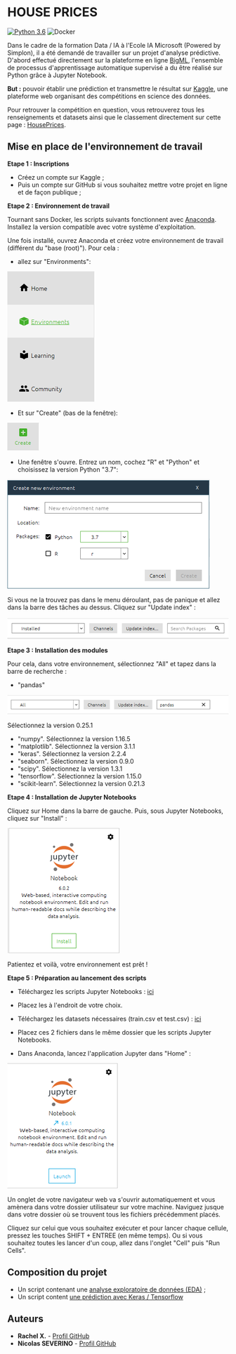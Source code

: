 # HOUSE PRICES
[![Python 3.6](https://img.shields.io/badge/python-3.6-blue.svg)](https://www.python.org/downloads/release/python-360/)
![Docker](https://img.shields.io/badge/docker-no-yellowgreen.svg)

Dans le cadre de la formation Data / IA à l'Ecole IA Microsoft (Powered by Simplon), il a été demandé de travailler sur un projet d'analyse prédictive.
D'abord effectué directement sur la plateforme en ligne [BigML](https://bigml.com/), l'ensemble de processus d'apprentissage automatique supervisé a du être réalisé sur Python grâce à Jupyter Notebook.

**But :** pouvoir établir une prédiction et transmettre le résultat sur [Kaggle](https://www.kaggle.com/), une plateforme web organisant des compétitions en science des données.

Pour retrouver la compétition en question, vous retrouverez tous les renseignements et datasets ainsi que le classement directement sur cette page : [HousePrices](https://www.kaggle.com/c/house-prices-advanced-regression-techniques/overview).

## Mise en place de l'environnement de travail

**Etape 1 : Inscriptions**

* Créez un compte sur Kaggle ;
* Puis un compte sur GitHub si vous souhaitez mettre votre projet en ligne et de façon publique ;

**Etape 2 : Environnement de travail**

Tournant sans Docker, les scripts suivants fonctionnent avec [Anaconda](https://www.anaconda.com/distribution/#download-section). Installez la version compatible avec votre système d'exploitation.

Une fois installé, ouvrez Anaconda et créez votre environnement de travail (différent du "base (root)"). Pour cela :
- allez sur "Environments": 

![](env1.png)

- Et sur "Create" (bas de la fenêtre):

![](env2.png)

- Une fenêtre s'ouvre. Entrez un nom, cochez "R" et "Python" et choisissez la version Python "3.7":

![](env3.png)

Si vous ne la trouvez pas dans le menu déroulant, pas de panique et allez dans la barre des tâches au dessus. Cliquez sur "Update index" :

![](env4.png)

**Etape 3 : Installation des modules**

Pour cela, dans votre environnement, sélectionnez "All" et tapez dans la barre de recherche :

* "pandas"

![](env5.png)

Sélectionnez la version 0.25.1

* "numpy". Sélectionnez la version 1.16.5
* "matplotlib". Sélectionnez la version 3.1.1
* "keras". Sélectionnez la version 2.2.4
* "seaborn". Sélectionnez la version 0.9.0
* "scipy". Sélectionnez la version 1.3.1
* "tensorflow". Sélectionnez la version 1.15.0
* "scikit-learn". Sélectionnez la version 0.21.3

**Etape 4 : Installation de Jupyter Notebooks**

Cliquez sur Home dans la barre de gauche. Puis, sous Jupyter Notebooks, cliquez sur "Install" :

![](env6.png)

Patientez et voilà, votre environnement est prêt !

**Etape 5 : Préparation au lancement des scripts**

- Téléchargez les scripts Jupyter Notebooks : [ici](https://github.com/Simplon-IA-Bdx-1/house-prices-ns-rx)

- Placez les à l'endroit de votre choix.

- Téléchargez les datasets nécessaires (train.csv et test.csv) : [ici](https://www.kaggle.com/c/house-prices-advanced-regression-techniques/data)

- Placez ces 2 fichiers dans le même dossier que les scripts Jupyter Notebooks.

- Dans Anaconda, lancez l'application Jupyter dans "Home" :

![](env7.png)

Un onglet de votre navigateur web va s'ouvrir automatiquement et vous amènera dans votre dossier utilisateur sur votre machine. Naviguez jusque dans votre dossier où se trouvent tous les fichiers précédemment placés. 

Cliquez sur celui que vous souhaitez exécuter et pour lancer chaque cellule, pressez les touches SHIFT + ENTREE (en même temps). Ou si vous souhaitez toutes les lancer d'un coup, allez dans l'onglet "Cell" puis "Run Cells".

## Composition du projet

* Un script contenant une [analyse exploratoire de données (EDA)](https://github.com/Simplon-IA-Bdx-1/house-prices-ns-rx/blob/master/HousePrices_analysis.ipynb) ;
* Un script content [une prédiction avec Keras / Tensorflow](https://github.com/Simplon-IA-Bdx-1/house-prices-ns-rx/blob/master/HousePrices_keras.ipynb)

## Auteurs

* **Rachel X.** - [Profil GitHub](https://github.com/rachelrwf)
* **Nicolas SEVERINO** - [Profil GitHub](https://github.com/nicolasseverino/)
